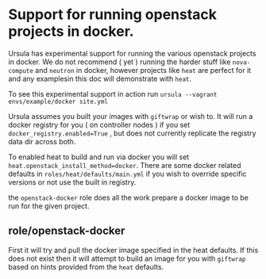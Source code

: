 # Support for running openstack projects in docker.

Ursula has experimental support for running the various openstack projects in docker.   We do not recommend ( yet ) running the harder stuff like `nova-compute` and `neutron` in docker,  however projects like `heat` are perfect for it and any examplesin this doc will demonstrate with `heat`.

To see this experimental support in action run `ursula --vagrant envs/example/docker site.yml`

Ursula assumes you built your images with `giftwrap` or wish to.   It will run a docker registry for you ( on controller nodes ) if you set `docker_registry.enabled=True` , but does not currently replicate the registry data dir across both.

To enabled heat to build and run via docker you will set `heat.openstack_install_method=docker`.   There are some docker related defaults in `roles/heat/defaults/main.yml` if you wish to override specific versions or not use the built in registry.

the `openstack-docker` role does all the work prepare a docker image to be run for the given project.

## role/openstack-docker

First it will try and pull the docker image specified in the heat defaults.  If this does not exist then it will attempt to build an image for you with `giftwrap` based on hints provided from the `heat` defaults.
